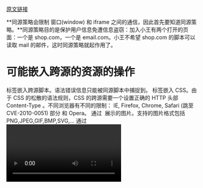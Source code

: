 [原文链接](https://juejin.cn/post/7127916577684471845)

**同源策略会限制 窗口(window) 和 iframe 之间的通信，因此首先要知道同源策略。**同源策略目的是保护用户信息免遭信息盗窃：加入小王有两个打开的页面：一个是 shop.com，一个是 email.com。小王不希望 shop.com 的脚本可以读取 mail 的邮件，这时同源策略就起作用了。

# 可能嵌入跨源的资源的操作

<script src="..."></script> 标签嵌入跨源脚本。语法错误信息只能被同源脚本中捕捉到。
<link rel="stylesheet" href="..."> 标签嵌入 CSS。由于 CSS 的松散的语法规则，CSS 的跨源需要一个设置正确的 HTTP 头部 Content-Type 。不同浏览器有不同的限制： IE, Firefox, Chrome, Safari (跳至 CVE-2010-0051) 部分 和 Opera。
通过 <img> 展示的图片。支持的图片格式包括 PNG,JPEG,GIF,BMP,SVG,...
通过 <video> 和 <audio> 播放的多媒体资源。
通过 <object>、 <embed> (en-US) 和 <applet> (en-US) 嵌入的插件。
通过 @font-face 引入的字体。一些浏览器允许跨源字体（cross-origin fonts），一些需要同源字体（same-origin fonts）。
通过 <iframe> 载入的任何资源。站点可以使用 X-Frame-Options (en-US) 消息头来阻止这种形式的跨源交互。

# 同源策略规定：

如果我们有对另一个窗口的引用（window.open || iframe），并且该窗口是同源的，那么我们就具有对该窗口的全部访问权限。

JavaScript 的 API 中，如 iframe.contentWindow (en-US)、 window.parent、window.open 和 window.opener 允许文档间直接相互引用。当两个文档的源不同时，这些引用方式将对 Window 和 Location 对象的访问添加限制，如下两节所述。

为了能让不同源中文档进行交流，可以使用 window.postMessage。

如果不是同源的，我们就不能访问窗口中的内容：变量，文档，任何东西。唯一例外是location：我们可以修改它，使用它进行重定向。但是我们无法读取 location 。因此，我们无法看到用户当前所处的位置，也就不会泄露任何信息。

# iframe

iframe 标签承载了一个单独的嵌入的窗口，它有自己的 document 和 window
iframe.contentWindow 来获取iframe中的 window
iframe.contentDocument 来获取iframe 中的 document ， 是 iframe.contentWindow.document 的简写。
当我们访问嵌入的窗口中的东西时，浏览器会检查 iframe 是否具有相同的源。如果不是，则会拒绝访问（对 location 进行写入是一个例外，它是会被允许的）。

## 同源情况下
```
 <!-- 1.html 内容 -->
 <!-- http://127.0.0.1:8000/1.html -->
 <body>
     我是 1.html, 下面嵌套 2.html
     <iframe src="http://127.0.0.1:8000/2.html" ></iframe>
     <script>
         function hello () { console.log('this is 1.html') }
         
         var iframe = document.getElementsByTagName('iframe')[0];
         console.log('contentWindow 🥝', iframe.contentWindow); // 能访问
         console.log('contentDocument 🥝', iframe.contentDocument); // 能访问
         
         // 注意访问方式, 需要在 onload 后才能取到值
         console.log( iframe.contentWindow.hello() ) // Uncaught TypeError: iframe.contentWindow.hello is not a function
         
         iframe.onload = function(){
             console.log( iframe.contentWindow.hello() ) // this is 2.html
             
             //  输出 Location 对象， 依然要在 iframe.onload 中访问
             console.log('contentWindow.location 🥝', iframe.contentWindow.location)
             //  iframe.contentWindow.location.host : 127.0.0.1:8000
             //  xxx.hash:     ""
             //  xxx.host:     "127.0.0.1:8000"
             //  xxx.hostname: "127.0.0.1"
             //  xxx.href:     "http://127.0.0.1:8000/2.html"
             //  xxx.origin:   "http://127.0.0.1:8000"
             //  xxx.pathname: "/2.html"
             //  xxx.port:     "8000"    
             //  xxx.protocol: "http:"
             //  ...
             
             // 有相同的源 我们可以进行任何操作
             iframe.contentDocument.body.innerHTML('<p>hi, i am ur father !</p>');
             iframe.·.getElementsByTagName('p');
         })
         
         iframe.contentWindow.location = 'http://www.360doc.com'; // 可以直接修改 iframe 地址, 不受同源策略的限制。 有的网站不支持被iframe引用, 所以会报错。 注意区分错误信息。
     </script>
 </body>


 <!-- 2.html 内容 -->
 <!-- http://127.0.0.1:8000/2.html -->
 <body>
     我是 2.html
     
     <script>
         function hello () { console.log('this is 2.html') }
     </script>
 </body>
```

iframe.onload vs iframe.contentWindow.onload
iframe.onload 事件（在 <iframe> 标签上）与 iframe.contentWindow.onload（在嵌入的 window 对象上）基本相同。当嵌入的窗口的所有资源都完全加载完毕时触发。
……但是，我们无法使用 iframe.contentWindow.onload 访问不同源的 iframe。因此，请使用 iframe.onload。

# window：document.domain
如果窗口的二级域相同，例如 bbs.site.com，nav.site.com 和 site.com（它们共同的二级域是 site.com），我们可以使浏览器忽略该差异，使得它们可以被作为“同源”的来对待，以便进行跨窗口通信。为了做到这一点，每个这样的窗口都应该执行下面这行代码：document.domain = 'site.com';
这样就可以了。现在它们可以无限制地进行交互了。但是再强调一遍，这仅适用于具有相同二级域的页面。document.domain 属性正在被从 规范 中删除。跨窗口通信（下面将很快解释到）是建议的替代方案。也就是说，到目前为止，所有浏览器都支持它。并且未来也将继续支持它，而不会导致使用了document.domain 的旧代码出现问题。

# 不同源的情况下
```
 <!-- 1.html 内容 -->
 <!-- http://127.0.0.1:8000/1.html -->
 <body>
     我是 1.html, 下面嵌套 2.html
     <!-- 端口不同, 不同源 -->
     <iframe src="http://127.0.0.1:8001/2.html" ></iframe>
     <script>
         function hello () { console.log('this is 1.html') }
         
         var iframe = document.getElementsByTagName('iframe')[0];
         console.log('contentWindow 🥝', iframe.contentWindow); // 可以获取对内部 window 的引用
         console.log('contentDocument 🥝', iframe.contentDocument); // 空的 document 对象
         
         iframe.onload = function(){
             console.log( iframe.contentWindow.hello() ) // Uncaught DOMException: Blocked a frame with origin "http://127.0.0.1:8000" from accessing a cross-origin frame.
             
             
             // 无法读取 iframe 中页面的 URL
             console.log( iframe.contentWindow.location )
             // Location {then: undefined, Symbol(Symbol.toStringTag): undefined, Symbol(Symbol.hasInstance): undefined, Symbol(Symbol.isConcatSpreadable): undefined, replace: ƒ}
             
             
             console.log(iframe.contentWindow.location.href) // Uncaught DOMException: Blocked a frame with origin "http://127.0.0.1:8000" from accessing a cross-origin frame. 
         })
         
         
         iframe.contentWindow.location = 'http://www.360doc.com'; // 可以直接修改 iframe 地址, 不受同源策略的限制，不受同源策略的限制，不受同源策略的限制。 
     </script>
 </body>
 
 
 <!-- 2.html 内容 -->
 <!-- http://127.0.0.1:8001/2.html -->
 <body>
     我是 2.html
     
     <script>
         function hello () { console.log('this is 2.html') }
     </script>
 </body>
```

# iframe：错误文档陷阱
当一个 iframe 来自同一个源时，我们可能会访问其 document，但是这里有一个陷阱。它与跨源无关，但你一定要知道。在创建 iframe 后，iframe 会立即就拥有了一个文档。但是该文档不同于加载到其中的文档！因此，如果我们要立即对文档进行操作，就可能出问题，因为那是错误的文档。正确的文档在 iframe.onload 触发时肯定就位了。但是，只有在整个 iframe 和它所有资源都加载完成时，iframe.onload 才会触发。
```
 let oldDoc = iframe.contentDocument;
 
 iframe.onload = function() {
     let newDoc = iframe.contentDocument;
     // 加载的文档与初始的文档不同！
     alert(oldDoc == newDoc); // false
 };
```
# window.frames
获取 <iframe> 的 window 对象的另一个方式是从命名集合 window.frames 中获取：

通过索引获取：window.frames[0] —— 文档中的第一个 iframe 的 window 对象。
通过名称获取：window.frames.iframeName —— 获取 name="iframeName" 的 iframe 的 window 对象。

例如：
 // <iframe src="/" style="height:80px" name="win" id="iframe"></iframe>
 
 alert(iframe.contentWindow == frames[0]); // true
 alert(iframe.contentWindow == frames.win); // true

一个 iframe 内可能嵌套了其他的 iframe。相应的 window 对象会形成一个层次结构（hierarchy）。
可以通过以下方式获取：

window.frames —— “子”窗口的集合（用于嵌套的 iframe）。
window.parent —— 对“父”（外部）窗口的引用。
window.top —— 对最顶级父窗口的引用。

例如：
 window.frames[0].parent === window; // true
复制代码
我们可以使用 top 属性来检查当前的文档是否是在 iframe 内打开的：
 if (window === window.top) { 
   alert('不是在 iframe 中打开的');
 } else {
   alert('在 iframe 中打开的');
 }

# “sandbox” iframe 特性

sandbox 特性（attribute）允许在 <iframe> 中禁止某些特定行为，以防止其执行不被信任的代码。它通过将 iframe 视为非同源的，或者应用其他限制来实现 iframe 的“沙盒化”。
对于 <iframe sandbox src="...">，有一个应用于其上的默认的限制集。但是，我们可以通过提供一个以空格分隔的限制列表作为特性的值，来放宽这些限制，该列表中的各项为不应该应用于这个 iframe 的限制，例如：<iframe sandbox="allow-forms allow-popups">。
换句话说，一个空的 "sandbox" 特性会施加最严格的限制，但是我们用一个以空格分隔的列表，列出要移除的限制。

以下是限制的列表：

```
allow-same-origin
默认情况下，"sandbox" 会为 iframe 强制实施“不同来源”的策略。换句话说，它使浏览器将 iframe 视为来自另一个源，即使其 src 指向的是同一个网站也是如此。具有所有隐含的脚本限制。此选项会移除这些限制。


allow-top-navigation
允许 iframe 更改 parent.location。


allow-forms
允许在 iframe 中提交表单。


allow-scripts
允许在 iframe 中运行脚本。


allow-popups
允许在 iframe 中使用 window.open 打开弹窗。
查看 官方手册 获取更多内容。
```
# iframe 通信：postMessage onmessage
postMessage 接口允许窗口之间相互通信，无论它们来自什么源。
因此，这是解决“同源”策略的方式之一。它允许来自于 marh.com 的窗口与来自于 qq.com 的窗口进行通信，并交换信息，但前提是它们双方必须均同意并调用相应的 JavaScript 函数。这可以保护用户的安全。
这个接口有两个部分。
1 postMessage
想要发送消息的窗口需要调用接收窗口的 postMessage 方法。换句话说，如果我们想把消息发送给 win，我们应该调用 win.postMessage(data, targetOrigin)。
参数
data
要发送的数据。可以是任何对象，数据会被通过使用“结构化序列化算法（structured serialization algorithm）”进行克隆。IE 浏览器只支持字符串，因此我们需要对复杂的对象调用 JSON.stringify 方法进行处理，以支持该浏览器。
targetOrigin
指定目标窗口的源，以便只有来自给定的源的窗口才能获得该消息。
 // <iframe src="http://127.0.0.1:8080/2.html" name="example" />  
 
 let win = window.frames.example;    
 win.postMessage("message", "http://127.0.0.1:8080"); 

2 onmessage
为了接收消息，目标窗口应该在 message 事件上有一个处理程序。当 postMessage 被调用时触发该事件（并且 targetOrigin 检查成功）。
event 对象具有特殊属性：

data 从 postMessage 传递来的数据。

origin 发送方的源，例如 http://javascript.info。

source 对发送方窗口的引用。如果我们想，我们可以立即 source.postMessage(...) 回去。

要为 message 事件分配处理程序，我们应该使用 addEventListener，简短的语法 window.onmessage 不起作用。
 window.addEventListener("message", function(event) {
   console.log(event)
   if (event.origin != 'http://http://127.0.0.1:8080') {
     // 来自未知的源的内容，我们忽略它
     return;
   }
 
   if (window == event.source) {
     // chrome 下, 页面初次加载后会触发一次 message 事件, event.source 是 window 对象
     // 此时 event.source.postMessage 会形成死循环
     // 因此，要跳过第一次的初始化触发的情况
     return
   }
     
   console.log( "received: " + event.data );
 
   // 可以使用 event.source.postMessage(...) 向回发送消息
   event.source.postMessage('i am 2.html')
 }, source);
复制代码
跨窗口的 cookie
 <!-- 1.html 内容 -->
 <!-- http://127.0.0.1:8000/1.html -->
 <body>
     我是 1.html, 下面嵌套 2.html
     <iframe src="http://127.0.0.1:8000/2.html" ></iframe>
     <script>
         if (!document.cookie) {
             document.cookie = 'name=1';
             document.cookie = 'old=10';    
         }
 
         console.log('1.html', document.cookie)
     </script>
 </body>
 
 
 <!-- 2.html 内容 -->
 <!-- http://127.0.0.1:8000/2.html -->
 <body>
     我是 2.html
     
     <script>
         document.cookie = 'name=2';
         document.cookie = 'year=2020';
 
         console.log('2.html', document.cookie)
     </script>
 </body>
复制代码
第一次渲染输出：1.html name=1; old=10 ，2.html old=10; name=2; year=2020
刷新页面输出：1.html old=10; year=2020; name=2 ， 2.html old=10; year=2020; name=2
我们可以得出以下结论：

iframe 嵌套的 2.html 设置的 cookie 我们可以从 1.html 中获取
iframe 中设置的 cookie 会覆盖 1.html cookie 中 Name 相同的值( 不同源也是同样的效果 )


补充：
同域才能访问父/祖父/组祖父/... 页面的方法

前提：1.html iframe 引用 2.html , 2.html iframe 引用 3.html 见下图，注意3个页面的端口

结论： 当 1.html 和 2.html 跨域，1.html 和 3.html不跨域时，3.html 可以通过 window.parent.parent.fn() 访问 1.html 的方法。 见下图：

跨域也能获取并覆盖 父/祖父/组祖父/... 页面的 cookie
结论：iframe 嵌套，每层都互相跨域的页面，最内层的依然可以访问最外层的 cookie。见下图

之前对 cookie 认识不够全面, cookie 也受 domain 的影响。如果cookie 的 domain不一致则不能互相访问、修改；（设置domain解决跨域的原理）

